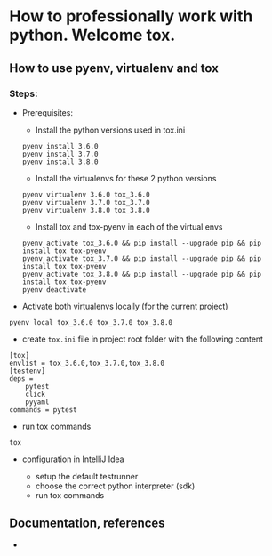 # How to professionally work with python. Welcome tox.

## How to use pyenv, virtualenv and tox 

### Steps:

- Prerequisites:

    - Install the python versions used in tox.ini 
    
    ```shell script
    pyenv install 3.6.0
    pyenv install 3.7.0
    pyenv install 3.8.0
    ```

    - Install the virtualenvs for these 2 python versions
    
    ```shell script
    pyenv virtualenv 3.6.0 tox_3.6.0
    pyenv virtualenv 3.7.0 tox_3.7.0
    pyenv virtualenv 3.8.0 tox_3.8.0
    ```

    - Install tox and tox-pyenv in each of the virtual envs

    ```shell script
    pyenv activate tox_3.6.0 && pip install --upgrade pip && pip install tox tox-pyenv
    pyenv activate tox_3.7.0 && pip install --upgrade pip && pip install tox tox-pyenv 
    pyenv activate tox_3.8.0 && pip install --upgrade pip && pip install tox tox-pyenv 
    pyenv deactivate
    ```    

- Activate both virtualenvs locally (for the current project)
    
```shell script
pyenv local tox_3.6.0 tox_3.7.0 tox_3.8.0
```

- create `tox.ini` file in project root folder with the following content
    
```text
[tox]
envlist = tox_3.6.0,tox_3.7.0,tox_3.8.0
[testenv]
deps =
    pytest
    click
    pyyaml
commands = pytest
```

- run tox commands

```shell script
tox 
```

- configuration in IntelliJ Idea

    - setup the default testrunner
    - choose the correct python interpreter (sdk)
    - run tox commands 

## Documentation, references

-  
